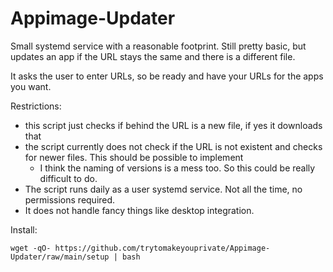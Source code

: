# Appimage-Updater
Small systemd service with a reasonable footprint. Still pretty basic, but updates an app if the URL stays the same and there is a different file.

It asks the user to enter URLs, so be ready and have your URLs for the apps you want.

Restrictions:
- this script just checks if behind the URL is a new file, if yes it downloads that
- the script currently does not check if the URL is not existent and checks for newer files. This should be possible to implement
  - I think the naming of versions is a mess too. So this could be really difficult to do.
- The script runs daily as a user systemd service. Not all the time, no permissions required.
- It does not handle fancy things like desktop integration.

Install:
```
wget -qO- https://github.com/trytomakeyouprivate/Appimage-Updater/raw/main/setup | bash
```
